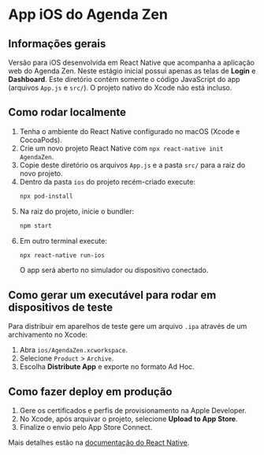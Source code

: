 # App iOS do Agenda Zen

## Informações gerais

Versão para iOS desenvolvida em React Native que acompanha a aplicação web do Agenda Zen. Neste estágio inicial possui apenas as telas de **Login** e **Dashboard**.
Este diretório contém somente o código JavaScript do app (arquivos `App.js` e `src/`).
O projeto nativo do Xcode não está incluso.

## Como rodar localmente

1. Tenha o ambiente do React Native configurado no macOS (Xcode e CocoaPods).
2. Crie um novo projeto React Native com `npx react-native init AgendaZen`.
3. Copie deste diretório os arquivos `App.js` e a pasta `src/` para a raiz do novo projeto.
4. Dentro da pasta `ios` do projeto recém-criado execute:
   ```bash
   npx pod-install
   ```
5. Na raiz do projeto, inicie o bundler:
   ```bash
   npm start
   ```
6. Em outro terminal execute:
   ```bash
   npx react-native run-ios
   ```
   O app será aberto no simulador ou dispositivo conectado.

## Como gerar um executável para rodar em dispositivos de teste

Para distribuir em aparelhos de teste gere um arquivo `.ipa` através de um archivamento no Xcode:

1. Abra `ios/AgendaZen.xcworkspace`.
2. Selecione `Product` > `Archive`.
3. Escolha **Distribute App** e exporte no formato Ad Hoc.

## Como fazer deploy em produção

1. Gere os certificados e perfis de provisionamento na Apple Developer.
2. No Xcode, após arquivar o projeto, selecione **Upload to App Store**.
3. Finalize o envio pelo App Store Connect.

Mais detalhes estão na [documentação do React Native](https://reactnative.dev/docs/publishing-to-app-store).

